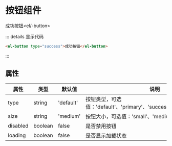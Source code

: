 # 按钮组件

<el-button type="success">成功按钮<el/-button>

<!-- 代码展示 -->

::: details 显示代码

```html
<el-button type="success">成功按钮</el-button>
```

:::

## 属性

| 属性     | 类型    | 默认值    | 说明                                                                   |
| -------- | ------- | --------- | ---------------------------------------------------------------------- |
| type     | string  | 'default' | 按钮类型，可选值：'default'、'primary'、'success'、'warning'、'danger' |
| size     | string  | 'medium'  | 按钮大小，可选值：'small'、'medium'、'large'                           |
| disabled | boolean | false     | 是否禁用按钮                                                           |
| loading  | boolean | false     | 是否显示加载状态                                                       |
